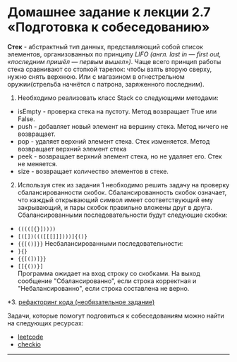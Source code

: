 # Домашнее задание к лекции 2.7 «Подготовка к собеседованию»

**Стек** - абстрактный тип данных, представляющий собой список элементов, 
организованных по принципу *LIFO (англ. last in — first out, 
«последним пришёл — первым вышел»)*. Чаще всего принцип работы 
стека сравнивают со стопкой тарелок: чтобы взять вторую сверху, 
нужно снять верхнюю. Или с магазином в огнестрельном оружии(стрельба 
начнётся с патрона, заряженного последним).

1. Необходимо реализовать класс Stack со следующими методами:
- isEmpty - проверка стека на пустоту. Метод возвращает True или False.
- push - добавляет новый элемент на вершину стека. Метод ничего не возвращает.
- pop - удаляет верхний элемент стека. Стек изменяется. Метод возвращает 
верхний элемент стека
- peek - возвращает верхний элемент стека, но не удаляет его. 
Стек не меняется.
- size - возвращает количество элементов в стеке.

2. Используя стек из задания 1 необходимо решить задачу на проверку 
сбалансированности скобок. Сбалансированность скобок означает, 
что каждый открывающий символ имеет соответствующий ему закрывающий, 
и пары скобок правильно вложены друг в друга.
Сбалансированными последовательности будут следующие скобки:
- ```(((([{}]))))```
- ```[([])((([[[]]])))]{()}```
- ```{{[()]}}```
Несбалансированными последовательности:
- ```}{}```
- ```{{[(])]}}```
- ```[[{())}]```  
Программа ожидает на вход строку со скобками. На выход сообщение 
"Сбалансированно", если строка корректная и "Небалансированно", 
если строка составлена не верно.

\*3. [рефакторинг кода (необязательное задание)](PEP8.md)

Задачи, которые помогут подговиться к собеседованиям можно найти на 
следующих ресурсах:
- [leetcode](https://leetcode.com/)
- [checkio](https://checkio.org/)
---